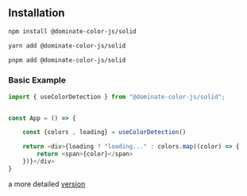## Installation

```sh
npm install @dominate-color-js/solid
```

```sh
yarn add @dominate-color-js/solid
```

```sh
pnpm add @dominate-color-js/solid
```


### Basic Example

```js
import { useColorDetection } from "@dominate-color-js/solid";


const App = () => {

    const {colors , loading} = useColorDetection()

    return <div>{loading ? "loading..." : colors.map((color) => { 
        return <span>{color}</span>   
    })}</div>
}

```

a more detailed [version](https://github.com/Dominate-color/dominate-color-js/tree/master/examples/with-solid)